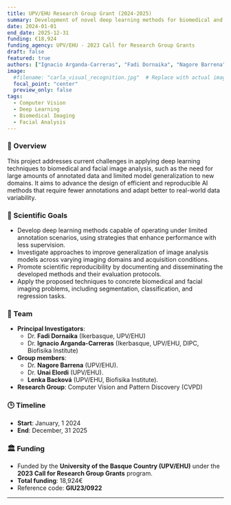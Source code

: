 ```yaml
---
title: UPV/EHU Research Group Grant (2024-2025)
summary: Development of novel deep learning methods for biomedical and facial image analysis, focusing on data efficiency, generalization, and scientific reproducibility.
date: 2024-01-01
end_date: 2025-12-31
funding: €18,924
funding_agency: UPV/EHU - 2023 Call for Research Group Grants
draft: false
featured: true
authors: ["Ignacio Arganda-Carreras", "Fadi Dornaika", "Nagore Barrena", "Unai Elordi", "Lenka Backová"]
image:
  #filename: "carla_visual_recognition.jpg"  # Replace with actual image file name
  focal_point: "center"
  preview_only: false
tags:
  - Computer Vision
  - Deep Learning
  - Biomedical Imaging
  - Facial Analysis
---
```


### 🧠 Overview

This project addresses current challenges in applying deep learning techniques to biomedical and facial image analysis, such as the need for large amounts of annotated data and limited model generalization to new domains. It aims to advance the design of efficient and reproducible AI methods that require fewer annotations and adapt better to real-world data variability.

### 🔬 Scientific Goals

- Develop deep learning methods capable of operating under limited annotation scenarios, using strategies that enhance performance with less supervision.
- Investigate approaches to improve generalization of image analysis models across varying imaging domains and acquisition conditions.
- Promote scientific reproducibility by documenting and disseminating the developed methods and their evaluation protocols.
- Apply the proposed techniques to concrete biomedical and facial imaging problems, including segmentation, classification, and regression tasks.

### 👥 Team

- **Principal Investigators**:  
  - Dr. **Fadi Dornaika** (Ikerbasque, UPV/EHU)  
  - Dr. **Ignacio Arganda-Carreras** (Ikerbasque, UPV/EHU, DIPC, Biofisika Institute)
- **Group members**:
  - Dr. **Nagore Barrena** (UPV/EHU).
  - Dr. **Unai Elordi** (UPV/EHU).
  - **Lenka Backová** (UPV/EHU, Biofisika Institute).
- **Research Group**: Computer Vision and Pattern Discovery (CVPD)  

### 🕒 Timeline

- **Start**: January, 1 2024
- **End**: December, 31 2025


### 🏛 Funding

- Funded by the **University of the Basque Country (UPV/EHU)** under the **2023 Call for Research Group Grants** program.
- **Total funding**: 18,924€
- Reference code: **GIU23/0922**
---